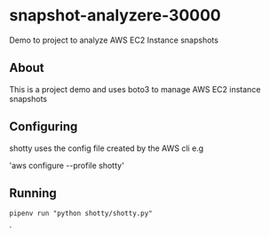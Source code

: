 # snapshot-analyzere-30000
Demo to project to analyze AWS EC2 Instance snapshots


## About

This is a project demo and uses boto3 to manage
AWS EC2 instance snapshots

## Configuring
shotty uses the config file created by the AWS cli e.g

'aws configure --profile shotty'

## Running

`pipenv run "python shotty/shotty.py"`

`
